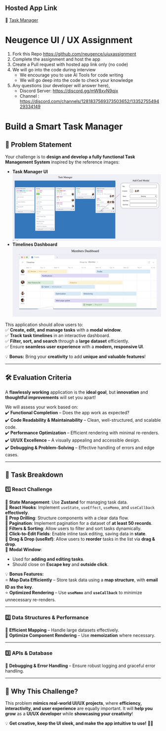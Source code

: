 ## Hosted App Link
🔗 [Task Manager](https://app-ten-tau-39.vercel.app/)

# Neugence UI / UX Assignment

1. Fork this Repo https://github.com/neugence/uiuxassignment
2. Complete the assignment and host the app
3. Create a Pull request with hosted app link only (no code)
4. We will go into the code during interview
   * We encourage you to use AI Tools for code writing
   * We will go deep into the code to check your knowledge
5. Any questions (our developer will answer here), 
   * Discord Server: https://discord.gg/mW8xvN9qjx
   * Channel : https://discord.com/channels/1281837569373503652/1335275549429334149

# Build a Smart Task Manager  

## 📌 Problem Statement  
Your challenge is to **design and develop a fully functional Task Management System** inspired by the reference images:  

- **Task Manager UI** ![image](./TaskManager.png)  
- **Timelines Dashboard** ![image](./Members_Dashboard.png)  

This application should allow users to:  
✅ **Create, edit, and manage tasks** with a **modal window**.  
✅ **Track task timelines** in an interactive dashboard.  
✅ **Filter, sort, and search** through a **large dataset** efficiently.  
✅ Ensure **seamless user experience** with a **modern, responsive UI**.  

💡 **Bonus:** Bring your **creativity** to add **unique and valuable features**!  

---

## 🛠 Evaluation Criteria  
A **flawlessly working** application is the **ideal goal**, but **innovation** and **thoughtful improvements** will set you apart!  

We will assess your work based on:  
✔️ **Functional Completion** – Does the app work as expected?  
✔️ **Code Readability & Maintainability** – Clean, well-structured, and scalable code.  
✔️ **Performance Optimization** – Efficient rendering with minimal re-renders.  
✔️ **UI/UX Excellence** – A visually appealing and accessible design.  
✔️ **Debugging & Problem-Solving** – Effective handling of errors and edge cases.  

---

## 🧩 Task Breakdown  

### 1️⃣ React Challenge  
🔹 **State Management**: Use **Zustand** for managing task data.  
🔹 **React Hooks**: Implement `useState`, `useEffect`, `useMemo`, and `useCallback` **effectively**.  
🔹 **Prop Drilling**: Structure components with a clear data flow.  
🔹 **Pagination**: Implement pagination for a dataset of **at least 50 records**.  
🔹 **Filters & Sorting**: Allow users to filter and sort tasks dynamically.  
🔹 **Click-to-Edit Fields**: Enable inline task editing, saving data in **state**.  
🔹 **Drag & Drop (useRef)**: Allow users to **reorder** tasks in the list via **drag & drop**.  
🔹 **Modal Window**:  
   - Used for **adding and editing tasks**.  
   - Should close on **Escape key** and **outside click**.  

💡 **Bonus Features:**  
⭐ **Map Data Efficiently** – Store task data using a **map structure**, with **email ID as the key**.  
⭐ **Optimized Rendering** – Use **`useMemo`** and **`useCallback`** to minimize unnecessary re-renders.  

---

### 2️⃣ Data Structures & Performance  
🔹 **Efficient Mapping** – Handle large datasets effectively.  
🔹 **Optimize Component Rendering** – Use **memoization** where necessary.  

---

### 3️⃣ APIs & Database  
🔹 **Debugging & Error Handling** – Ensure robust logging and graceful error handling.  

---

## 🎨 Why This Challenge?  
This problem **mimics real-world UI/UX projects**, where **efficiency, interactivity, and user experience** are equally important. It will **help you grow** as a **UI/UX developer** while **showcasing your creativity**!  

💡 **Get creative, keep the UI sleek, and make the app intuitive to use!** 🎨✨  
